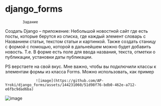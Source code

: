 # django_forms
            Задание
Создать Django – приложение:
Небольшой новостной сайт где есть посты, которые берутся из списка, где каждый элемент словарь с
Названием статьи, текстом статьи и картинкой.
Также создать станицу с формой с помощью, которой в дальнейшем можно будет добавить новость. Т.е.
В форме есть поле для ввода названия, текста, отметки о публикации, установки даты публикации.


PS верстаете на свой вкус. Мне важно, чтобы вы подключили классы к элементам формы из класса Forms. Можно использовать, как пример

                  ![image](https://github.com/AP-Yroki/django_forms/assets/144231060/51d98f76-bdb0-462e-a712-e6fbc9dad6ba)
![image](https://github.com/AP-Yroki/django_forms/assets/144231060/509a2706-8cef-4a10-ad0c-52823dc106ae)
